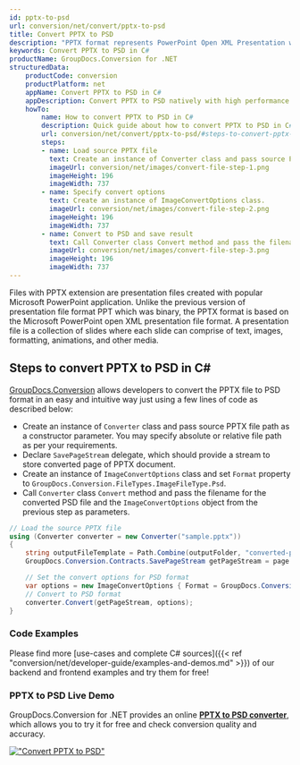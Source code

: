 ```yaml
---
id: pptx-to-psd
url: conversion/net/convert/pptx-to-psd
title: Convert PPTX to PSD
description: "PPTX format represents PowerPoint Open XML Presentation with .pptx extension. Learn how to convert PPTX to PSD file programmatically in C# language using GroupDocs.Conversion for .NET library."
keywords: Convert PPTX to PSD in C#
productName: GroupDocs.Conversion for .NET
structuredData:
    productCode: conversion
    productPlatform: net
    appName: Convert PPTX to PSD in C#
    appDescription: Convert PPTX to PSD natively with high performance using C# language and server side GroupDocs.Conversion for .NET APIs, without the use of any software like Microsoft or Open Office.
    howTo:
        name: How to convert PPTX to PSD in C# 
        description: Quick guide about how to convert PPTX to PSD in C# with high performance and accuracy.
        url: conversion/net/convert/pptx-to-psd/#steps-to-convert-pptx-to-psd-in-c
        steps:
        - name: Load source PPTX file 
          text: Create an instance of Converter class and pass source PPTX file path as a constructor parameter. You may specify absolute or relative file path as per your requirements. 
          imageUrl: conversion/net/images/convert-file-step-1.png
          imageHeight: 196
          imageWidth: 737
        - name: Specify convert options 
          text: Create an instance of ImageConvertOptions class.
          imageUrl: conversion/net/images/convert-file-step-2.png
          imageHeight: 196
          imageWidth: 737
        - name: Convert to PSD and save result 
          text: Call Converter class Convert method and pass the filename for the converted HTML file and the ImageConvertOptions object from the previous step as parameters.
          imageUrl: conversion/net/images/convert-file-step-3.png
          imageHeight: 196
          imageWidth: 737
---
```


Files with PPTX extension are presentation files created with popular Microsoft PowerPoint application. Unlike the previous version of presentation file format PPT which was binary, the PPTX format is based on the Microsoft PowerPoint open XML presentation file format. A presentation file is a collection of slides where each slide can comprise of text, images, formatting, animations, and other media.

## Steps to convert PPTX to PSD in C#

[GroupDocs.Conversion](https://products.groupdocs.com/conversion/net) allows developers to convert the PPTX file to PSD format in an easy and intuitive way just using a few lines of code as described below:

* Create an instance of `Converter` class and pass source PPTX file path as a constructor parameter. You may specify absolute or relative file path as per your requirements. 
* Declare `SavePageStream` delegate, which should provide a stream to store converted page of PPTX document.
* Create an instance of `ImageConvertOptions` class and set `Format` property to `GroupDocs.Conversion.FileTypes.ImageFileType.Psd`.
* Call `Converter` class `Convert` method and pass the filename for the converted PSD file and the `ImageConvertOptions` object from the previous step as parameters.

```csharp
// Load the source PPTX file
using (Converter converter = new Converter("sample.pptx"))
{
    string outputFileTemplate = Path.Combine(outputFolder, "converted-page-{0}.psd");
    GroupDocs.Conversion.Contracts.SavePageStream getPageStream = page => new FileStream(string.Format(outputFileTemplate, page), FileMode.Create);

    // Set the convert options for PSD format
    var options = new ImageConvertOptions { Format = GroupDocs.Conversion.FileTypes.ImageFileType.Psd };   
    // Convert to PSD format
    converter.Convert(getPageStream, options);
}
```

### Code Examples

Please find more [use-cases and complete C# sources]({{< ref "conversion/net/developer-guide/examples-and-demos.md" >}}) of our backend and frontend examples and try them for free!

### PPTX to PSD Live Demo

GroupDocs.Conversion for .NET provides an online [**PPTX to PSD converter**](https://products.groupdocs.app/conversion/pptx-to-psd), which allows you to try it for free and check conversion quality and accuracy.

[!["Convert PPTX to PSD"](conversion/net/images/convert-to-psd/convert-pptx-to-psd.png)](https://products.groupdocs.app/conversion/pptx-to-psd)
